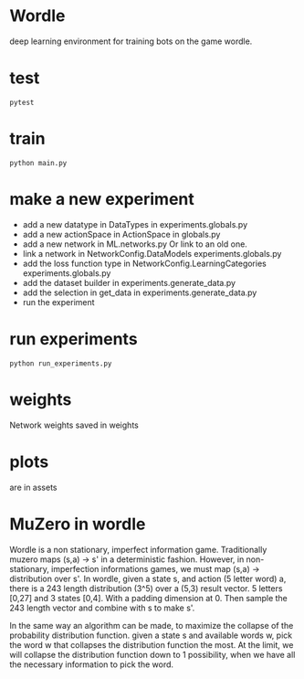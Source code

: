 # Wordle

deep learning environment for training bots on the game wordle.

# test

```pytest```

# train

```python main.py``` 

# make a new experiment

- add a new datatype in DataTypes in experiments.globals.py
- add a new actionSpace in ActionSpace in globals.py
- add a new network in ML.networks.py Or link to an old one.
- link a network in NetworkConfig.DataModels experiments.globals.py 
- add the loss function type in NetworkConfig.LearningCategories experiments.globals.py 
- add the dataset builder in experiments.generate_data.py
- add the selection in get_data in experiments.generate_data.py
- run the experiment

# run experiments

```python run_experiments.py```

# weights

Network weights saved in weights

# plots

are in assets

# MuZero in wordle

Wordle is a non stationary, imperfect information game. Traditionally muzero maps (s,a) -> s' in a deterministic fashion. However, in non-stationary, imperfection informations games, we must map (s,a) -> distribution over s'.
In wordle, given a state s, and action (5 letter word) a, there is a 243 length distribution (3^5) over a (5,3) result vector. 5 letters [0,27] and 3 states [0,4]. With a padding dimension at 0. Then sample the 243 length vector and combine with s to make s'. 

In the same way an algorithm can be made, to maximize the collapse of the probability distribution function. given a state s and available words w, pick the word w that collapses the distribution function the most. At the limit, we will collapse the distribution function down to 1 possibility, when we have all the necessary information to pick the word.